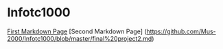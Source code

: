 # Infotc1000

[First Markdown Page](https://github.com/Mus-2000/Infotc1000/blob/master/FinalProject.md)
[Second Markdown Page] (https://github.com/Mus-2000/Infotc1000/blob/master/final%20project2.md)
